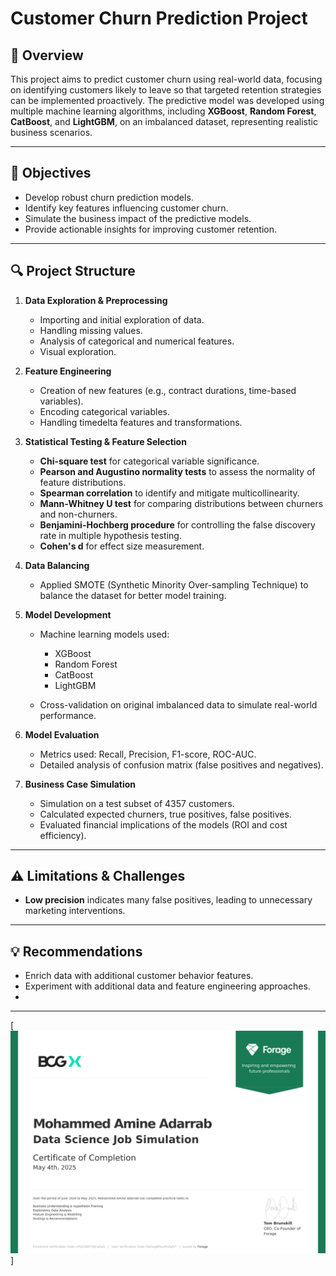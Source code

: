# Customer Churn Prediction Project

## 📌 Overview

This project aims to predict customer churn using real-world data, focusing on identifying customers likely to leave so that targeted retention strategies can be implemented proactively. The predictive model was developed using multiple machine learning algorithms, including **XGBoost**, **Random Forest**, **CatBoost**, and **LightGBM**, on an imbalanced dataset, representing realistic business scenarios.

---

## 🚀 Objectives

* Develop robust churn prediction models.
* Identify key features influencing customer churn.
* Simulate the business impact of the predictive models.
* Provide actionable insights for improving customer retention.

---

## 🔍 Project Structure

1. **Data Exploration & Preprocessing**

   * Importing and initial exploration of data.
   * Handling missing values.
   * Analysis of categorical and numerical features.
   * Visual exploration.

2. **Feature Engineering**

   * Creation of new features (e.g., contract durations, time-based variables).
   * Encoding categorical variables.
   * Handling timedelta features and transformations.

3. **Statistical Testing & Feature Selection**

   * **Chi-square test** for categorical variable significance.
   * **Pearson and Augustino normality tests** to assess the normality of feature distributions.
   * **Spearman correlation** to identify and mitigate multicollinearity.
   * **Mann-Whitney U test** for comparing distributions between churners and non-churners.
   * **Benjamini-Hochberg procedure** for controlling the false discovery rate in multiple hypothesis testing.
   * **Cohen's d** for effect size measurement.


4. **Data Balancing**

   * Applied SMOTE (Synthetic Minority Over-sampling Technique) to balance the dataset for better model training.

5. **Model Development**

   * Machine learning models used:

     * XGBoost
     * Random Forest
     * CatBoost
     * LightGBM

   * Cross-validation on original imbalanced data to simulate real-world performance.

6. **Model Evaluation**

   * Metrics used: Recall, Precision, F1-score, ROC-AUC.
   * Detailed analysis of confusion matrix (false positives and negatives).

7. **Business Case Simulation**

   * Simulation on a test subset of 4357 customers.
   * Calculated expected churners, true positives, false positives.
   * Evaluated financial implications of the models (ROI and cost efficiency).

---

## ⚠️ Limitations & Challenges

* **Low precision** indicates many false positives, leading to unnecessary marketing interventions.

---

## 💡 Recommendations

* Enrich data with additional customer behavior features.
* Experiment with additional data and feature engineering approaches.
* 
---

[![image](certification_bcg.png)]
